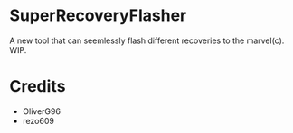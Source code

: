 SuperRecoveryFlasher
====================

A new tool that can seemlessly flash different recoveries to the marvel(c). WIP.

Credits
====================

* OliverG96
* rezo609